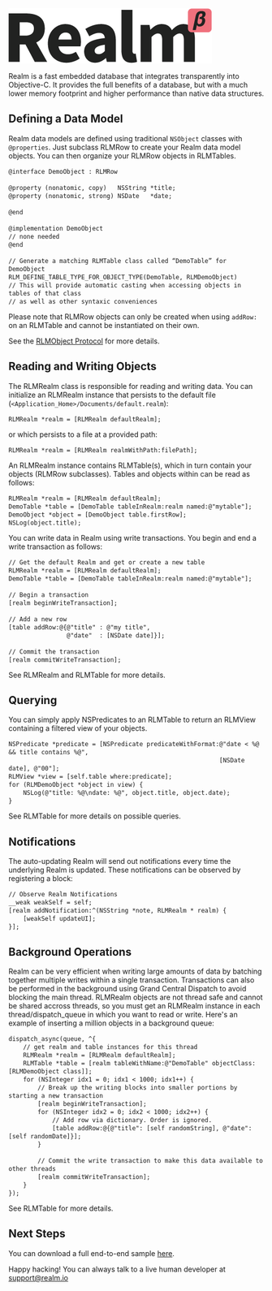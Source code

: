 <img alt="Realm Logo" src="docs/realm.png"/>

Realm is a fast embedded database that integrates transparently into Objective-C. It provides the full benefits of a database, but with a much lower memory footprint and higher performance than native data structures.


## Defining a Data Model

Realm data models are defined using traditional `NSObject` classes with `@properties`. Just subclass RLMRow to create your Realm data model objects. You can then organize your RLMRow objects in RLMTables.

	@interface DemoObject : RLMRow

	@property (nonatomic, copy)   NSString *title;
	@property (nonatomic, strong) NSDate   *date;

	@end

	@implementation DemoObject
	// none needed
	@end

	// Generate a matching RLMTable class called “DemoTable” for DemoObject
	RLM_DEFINE_TABLE_TYPE_FOR_OBJECT_TYPE(DemoTable, RLMDemoObject)
	// This will provide automatic casting when accessing objects in tables of that class
	// as well as other syntaxic conveniences

Please note that RLMRow objects can only be created when using `addRow:` on an RLMTable and cannot be instantiated on their own.

See the [RLMObject Protocol](Protocols/RLMObject.html) for more details.


## Reading and Writing Objects

The RLMRealm class is responsible for reading and writing data. You can initialize an RLMRealm instance that persists to the default file (`<Application_Home>/Documents/default.realm`):

	RLMRealm *realm = [RLMRealm defaultRealm];

or which persists to a file at a provided path:

	RLMRealm *realm = [RLMRealm realmWithPath:filePath];

An RLMRealm instance contains RLMTable(s), which in turn contain your objects (RLMRow subclasses). Tables and objects within can be read as follows: 

	RLMRealm *realm = [RLMRealm defaultRealm];
	DemoTable *table = [DemoTable tableInRealm:realm named:@"mytable"];
	DemoObject *object = [DemoObject table.firstRow];
	NSLog(object.title);

You can write data in Realm using write transactions. You begin and end a write transaction as follows:
	        
    // Get the default Realm and get or create a new table
    RLMRealm *realm = [RLMRealm defaultRealm];
    DemoTable *table = [DemoTable tableInRealm:realm named:@"mytable"];

    // Begin a transaction
    [realm beginWriteTransaction];
    
    // Add a new row
    [table addRow:@{@"title" : @"my title",
                    @"date"  : [NSDate date]}];

    // Commit the transaction
    [realm commitWriteTransaction];

See RLMRealm and RLMTable for more details.

## Querying

You can simply apply NSPredicates to an RLMTable to return an RLMView containing a filtered view of your objects.

	NSPredicate *predicate = [NSPredicate predicateWithFormat:@"date < %@ && title contains %@",
															  [NSDate date], @"00"];
	RLMView *view = [self.table where:predicate];
	for (RLMDemoObject *object in view) {
	    NSLog(@"title: %@\ndate: %@", object.title, object.date);
	}

See RLMTable for more details on possible queries.


## Notifications

The auto-updating Realm will send out notifications every time the underlying Realm is updated. These notifications can be observed by registering a block:

	// Observe Realm Notifications
    __weak weakSelf = self;
    [realm addNotification:^(NSString *note, RLMRealm * realm) {
        [weakSelf updateUI];
    }];

## Background Operations

Realm can be very efficient when writing large amounts of data by batching together multiple writes within a single transaction. Transactions can also be performed in the background using Grand Central Dispatch to avoid blocking the main thread. RLMRealm objects are not thread safe and cannot be shared accross threads, so you must get an RLMRealm instance in each thread/dispatch_queue in which you want to read or write. Here's an example of inserting a million objects in a background queue:

	dispatch_async(queue, ^{
        // get realm and table instances for this thread
        RLMRealm *realm = [RLMRealm defaultRealm];
	    RLMTable *table = [realm tableWithName:@"DemoTable" objectClass:[RLMDemoObject class]];
	    for (NSInteger idx1 = 0; idx1 < 1000; idx1++) {
            // Break up the writing blocks into smaller portions by starting a new transaction
            [realm beginWriteTransaction];
            for (NSInteger idx2 = 0; idx2 < 1000; idx2++) {
                // Add row via dictionary. Order is ignored.
                [table addRow:@{@"title": [self randomString], @"date": [self randomDate]}];
            }

            // Commit the write transaction to make this data available to other threads
            [realm commitWriteTransaction];
	    }
	});


See RLMTable for more details.


## Next Steps

You can download a full end-to-end sample [here](http://realm.io/downloads/sample.zip).

Happy hacking! You can always talk to a live human developer at [support@realm.io](mailto:support@realm.io)
